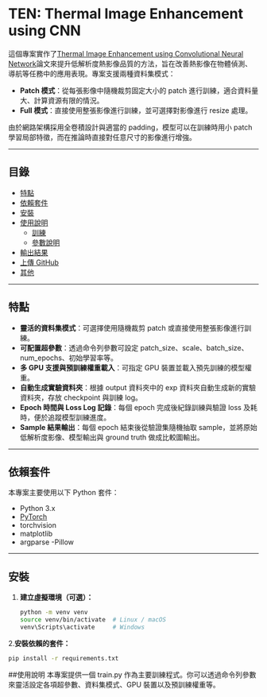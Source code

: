 ﻿# TEN: Thermal Image Enhancement using CNN

這個專案實作了[Thermal Image Enhancement using Convolutional Neural Network](https://ieeexplore.ieee.org/document/7759059)論文來提升低解析度熱影像品質的方法，旨在改善熱影像在物體偵測、導航等任務中的應用表現。專案支援兩種資料集模式：

- **Patch 模式**：從每張影像中隨機裁剪固定大小的 patch 進行訓練，適合資料量大、計算資源有限的情況。
- **Full 模式**：直接使用整張影像進行訓練，並可選擇對影像進行 resize 處理。

由於網路架構採用全卷積設計與適當的 padding，模型可以在訓練時用小 patch 學習局部特徵，而在推論時直接對任意尺寸的影像進行增強。

---

## 目錄

- [特點](#特點)
- [依賴套件](#依賴套件)
- [安裝](#安裝)
- [使用說明](#使用說明)
  - [訓練](#訓練)
  - [參數說明](#參數說明)
- [輸出結果](#輸出結果)
- [上傳 GitHub](#上傳-github)
- [其他](#其他)

---

## 特點

- **靈活的資料集模式**：可選擇使用隨機裁剪 patch 或直接使用整張影像進行訓練。
- **可配置超參數**：透過命令列參數可設定 patch_size、scale、batch_size、num_epochs、初始學習率等。
- **多 GPU 支援與預訓練權重載入**：可指定 GPU 裝置並載入預先訓練的模型權重。
- **自動生成實驗資料夾**：根據 output 資料夾中的 exp 資料夾自動生成新的實驗資料夾，存放 checkpoint 與訓練 log。
- **Epoch 時間與 Loss Log 記錄**：每個 epoch 完成後紀錄訓練與驗證 loss 及耗時，便於追蹤模型訓練進度。
- **Sample 結果輸出**：每個 epoch 結束後從驗證集隨機抽取 sample，並將原始低解析度影像、模型輸出與 ground truth 做成比較圖輸出。

---

## 依賴套件

本專案主要使用以下 Python 套件：

- Python 3.x
- [PyTorch](https://pytorch.org/)
- torchvision
- matplotlib
- argparse
-Pillow

---

## 安裝

1. **建立虛擬環境（可選）：**

   ```bash
   python -m venv venv
   source venv/bin/activate  # Linux / macOS
   venv\Scripts\activate     # Windows
   ```
 
2.**安裝依賴的套件：**
```bash
pip install -r requirements.txt
```

##使用說明
本專案提供一個 train.py 作為主要訓練程式。你可以透過命令列參數來靈活設定各項超參數、資料集模式、GPU 裝置以及預訓練權重等。
